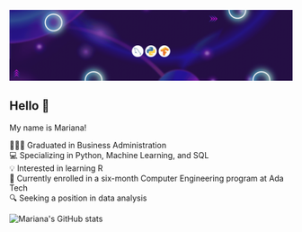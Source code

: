 ![Descrição do GIF](https://github.com/marianarrocha/marianarrocha/blob/715e1ee14c9c4d8c4f318193780fcd98bc664d02/capa%20github.gif)

## Hello 👾
My name is Mariana!

🧑🏻‍🎓 Graduated in Business Administration  
💻 Specializing in Python, Machine Learning, and SQL  
💡 Interested in learning R  
📙 Currently enrolled in a six-month Computer Engineering program at Ada Tech  
🔍 Seeking a position in data analysis  

	
![Mariana's GitHub stats](https://github-readme-stats.vercel.app/api?username=marianarrocha&theme=jolly&show_icons=true) 
